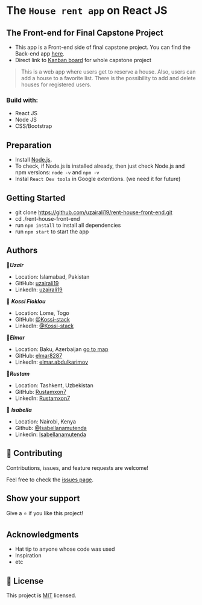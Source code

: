 # The `House rent app` on React JS
## The Front-end for Final Capstone Project

- This app is a Front-end side of final capstone project. You can find the Back-end app [here](https://github.com/Kossi-stack/rent-house-back-end). 
- Direct link to [Kanban board](https://github.com/Kossi-stack/rent-house-back-end/projects/1) for whole capstone project

> This is a web app where users get to reserve a house. Also, users can add a house to a favorite list. There is the possibility to add and delete houses for registered users.

### Build with:

- React JS
- Node JS
- CSS/Bootstrap

## Preparation

- Install [Node.js](https://nodejs.org/en/).
- To check, if Node.js is installed already, then just check Node.js and npm versions: `node -v` and `npm -v`
- Instal `React Dev tools` in Google extentions. (we need it for future)

## Getting Started

- git clone https://github.com/uzairali19/rent-house-front-end.git
- cd ./rent-house-front-end
- run `npm install` to install all dependencies
- run `npm start` to start the app


## Authors

👤***Uzair***
- Location: Islamabad, Pakistan
- GitHub: [uzairali19](https://github.com/uzairali19)
- LinkedIn: [uzairali19](https://www.linkedin.com/in/uzairali19)

👤 ***Kossi Fioklou***
- Location: Lome, Togo
- GitHub: [@Kossi-stack](https://github.com/kossi-stack)
- LinkedIn: [@Kossi-stack](https://www.linkedin.com/in/kossi-stack/)

👤***Elmar***
- Location: Baku, Azerbaijan [go to map](https://goo.gl/maps/JmWDm2THR5WtUZj87)
- GitHub: [elmar8287](https://github.com/elmar8287)
- LinkedIn: [elmar.abdulkarimov](https://www.linkedin.com/in/elmar-abdulkarimov/)

👤***Rustam***
- Location: Tashkent, Uzbekistan
- GitHub: [Rustamxon7](https://github.com/Rustamxon7)
- LinkedIn: [Rustamxon7]()

👤 ***Isabella***
- Location: Nairobi, Kenya
- Github: [@Isabellanamutenda](https://github.com/Isabellanamutenda)
- Linkedin: [Isabellanamutenda](https://www.linkedin.com/in/isabella-namutenda/)



## 🤝 Contributing

Contributions, issues, and feature requests are welcome!

Feel free to check the [issues page](../../issues/).

## Show your support

Give a ⭐️ if you like this project!

## Acknowledgments

- Hat tip to anyone whose code was used
- Inspiration
- etc

## 📝 License

This project is [MIT](./MIT.md) licensed.
